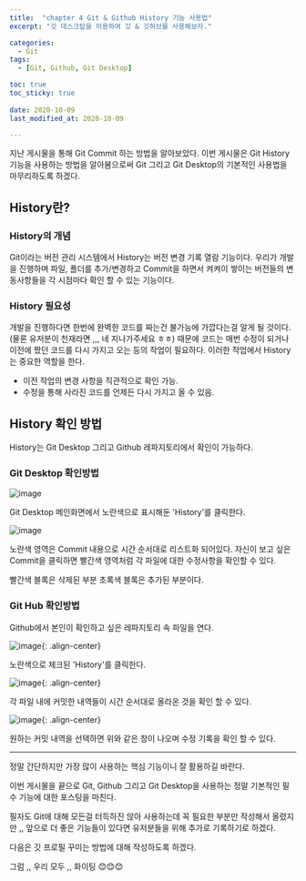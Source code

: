 ```yaml
---
title:  "chapter 4 Git & Github History 기능 사용법" 
excerpt: "깃 데스크탑을 이용하여 깃 & 깃허브를 사용해보자."

categories:
  - Git
tags:
  - [Git, Github, Git Desktop]

toc: true
toc_sticky: true
 
date: 2020-10-09
last_modified_at: 2020-10-09

---
```


지난 게시물을 통해 Git Commit 하는 방법을 알아보았다. 이번 게시물은 Git History 기능을 사용하는 방법을 알아봄으로써 Git 그리고 Git Desktop의 기본적인 사용법을 마무리하도록 하겠다. 

## History란?

### History의 개념

Git이라는 버전 관리 시스템에서 History는 버전 변경 기록 열람 기능이다. 우리가 개발을 진행하며 파일, 폴더를 추가/변경하고 Commit을 하면서 켜켜이 쌓이는 버전들의 변동사항들을 각 시점마다 확인 할 수 있는 기능이다. 

### History 필요성

개발을 진행하다면 한번에 완벽한 코드를 짜는건 불가능에 가깝다는걸 알게 될 것이다. (물론 유저분이 천재라면 ,,, 네 지나가주세요 ㅎㅎ) 때문에 코드는 매번 수정이 되거나 이전에 짰던 코드를 다시 가지고 오는 등의 작업이 필요하다. 이러한 작업에서 History는 중요한 역할을 한다. 

- 이전 작업의 변경 사항을 직관적으로 확인 가능. 
- 수정을 통해 사라진 코드를 언제든 다시 가지고 올 수 있음. 

## History 확인 방법

History는 Git Desktop 그리고 Github 레파지토리에서 확인이 가능하다. 

### Git Desktop 확인방법

![image](https://user-images.githubusercontent.com/67791317/136644039-80d77909-e38a-4215-ab5d-d2f768c30808.png)

Git Desktop 메인화면에서 노란색으로 표시해둔 'History'를 클릭한다. 

![image](https://user-images.githubusercontent.com/67791317/136644130-c7bc9c6c-061c-43af-8468-16646186bfe5.png)

노란색 영역은 Commit 내용으로 시간 순서대로 리스트화 되어있다. 
자신이 보고 싶은 Commit을 클릭하면 빨간색 영역처럼 각 파일에 대한 수정사항을 확인할 수 있다. 

빨간색 블록은 삭제된 부분 초록색 블록은 추가된 부분이다. 

### Git Hub 확인방법

Github에서 본인이 확인하고 싶은 레파지토리 속 파일을 연다. 

![image](https://user-images.githubusercontent.com/67791317/136644254-d8915f8a-b9d0-4e39-8f18-497ddddb2eb0.png){: .align-center}

노란색으로 체크된 'History'를 클릭한다. 

![image](https://user-images.githubusercontent.com/67791317/136644277-3b51b9be-6376-446c-82c7-51893c012e5d.png){: .align-center}

각 파일 내에 커밋한 내역들이 시간 순서대로 올라온 것을 확인 할 수 있다. 

![image](https://user-images.githubusercontent.com/67791317/136644295-442b1c10-62b1-4a0c-b0e2-b7508676a81a.png){: .align-center}

원하는 커밋 내역을 선택하면 위와 같은 창이 나오며 수정 기록을 확인 할 수 있다. 


-----

정말 간단하지만 가장 많이 사용하는 핵심 기능이니 잘 활용하길 바란다. 

이번 게시물을 끝으로 Git, Github 그리고 Git Desktop을 사용하는 정말 기본적인 필수 기능에 대한 포스팅을 마친다. 

필자도 Git에 대해 모든걸 터득하진 않아 사용하는데 꼭 필요한 부분만 작성해서 올렸지만 ,, 앞으로 더 좋은 기능들이 있다면 유저분들을 위해 추가로 기록하기로 하겠다. 

다음은 깃 프로필 꾸미는 방법에 대해 작성하도록 하겠다. 

그럼 ,, 우리 모두 ,, 화이팅 😊😊😊

